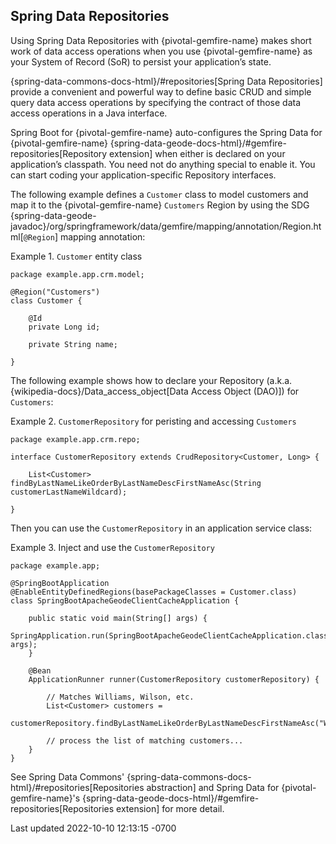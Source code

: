 <div id="header">

</div>

<div id="content">

<div class="sect1">

## Spring Data Repositories

<div class="sectionbody">

<div class="paragraph">

Using Spring Data Repositories with {pivotal-gemfire-name} makes short
work of data access operations when you use {pivotal-gemfire-name} as
your System of Record (SoR) to persist your application’s state.

</div>

<div class="paragraph">

{spring-data-commons-docs-html}/#repositories\[Spring Data
Repositories\] provide a convenient and powerful way to define basic
CRUD and simple query data access operations by specifying the contract
of those data access operations in a Java interface.

</div>

<div class="paragraph">

Spring Boot for {pivotal-gemfire-name} auto-configures the Spring Data
for {pivotal-gemfire-name}
{spring-data-geode-docs-html}/#gemfire-repositories\[Repository
extension\] when either is declared on your application’s classpath. You
need not do anything special to enable it. You can start coding your
application-specific Repository interfaces.

</div>

<div class="paragraph">

The following example defines a `Customer` class to model customers and
map it to the {pivotal-gemfire-name} `Customers` Region by using the SDG
{spring-data-geode-javadoc}/org/springframework/data/gemfire/mapping/annotation/Region.html\[`@Region`\]
mapping annotation:

</div>

<div class="exampleblock">

<div class="title">

Example 1. `Customer` entity class

</div>

<div class="content">

<div class="listingblock">

<div class="content">

``` highlight
package example.app.crm.model;

@Region("Customers")
class Customer {

    @Id
    private Long id;

    private String name;

}
```

</div>

</div>

</div>

</div>

<div class="paragraph">

The following example shows how to declare your Repository (a.k.a.
{wikipedia-docs}/Data_access_object\[Data Access Object (DAO)\]) for
`Customers`:

</div>

<div class="exampleblock">

<div class="title">

Example 2. `CustomerRepository` for peristing and accessing `Customers`

</div>

<div class="content">

<div class="listingblock">

<div class="content">

``` highlight
package example.app.crm.repo;

interface CustomerRepository extends CrudRepository<Customer, Long> {

    List<Customer> findByLastNameLikeOrderByLastNameDescFirstNameAsc(String customerLastNameWildcard);

}
```

</div>

</div>

</div>

</div>

<div class="paragraph">

Then you can use the `CustomerRepository` in an application service
class:

</div>

<div class="exampleblock">

<div class="title">

Example 3. Inject and use the `CustomerRepository`

</div>

<div class="content">

<div class="listingblock">

<div class="content">

``` highlight
package example.app;

@SpringBootApplication
@EnableEntityDefinedRegions(basePackageClasses = Customer.class)
class SpringBootApacheGeodeClientCacheApplication {

    public static void main(String[] args) {
        SpringApplication.run(SpringBootApacheGeodeClientCacheApplication.class, args);
    }

    @Bean
    ApplicationRunner runner(CustomerRepository customerRepository) {

        // Matches Williams, Wilson, etc.
        List<Customer> customers =
            customerRepository.findByLastNameLikeOrderByLastNameDescFirstNameAsc("Wil%");

        // process the list of matching customers...
    }
}
```

</div>

</div>

</div>

</div>

<div class="paragraph">

See Spring Data Commons'
{spring-data-commons-docs-html}/#repositories\[Repositories
abstraction\] and Spring Data for {pivotal-gemfire-name}'s
{spring-data-geode-docs-html}/#gemfire-repositories\[Repositories
extension\] for more detail.

</div>

</div>

</div>

</div>

<div id="footer">

<div id="footer-text">

Last updated 2022-10-10 12:13:15 -0700

</div>

</div>
